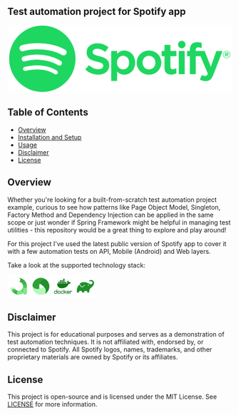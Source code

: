 ## Test automation project for Spotify app

<p align="center">
  <img src="media/Spotify_Logo_RGB_Green.png" alt="spotify-logo" width="550">
</p>

## Table of Contents
- [Overview](#overview)
- [Installation and Setup](#installation-and-setup)
- [Usage](#usage)
- [Disclaimer](#disclaimer)
- [License](#license)

## Overview
Whether you're looking for a built-from-scratch test automation project example, curious to see how patterns like Page Object Model, Singleton, Factory Method and Dependency Injection can be applied in the same scope or just wonder if Spring Framework might be helpful in managing test utilities - this repository would be a great thing to explore and play around! 

For this project I've used the latest public version of Spotify app to cover it with a few automation tests on API, Mobile (Android) and Web layers.

Take a look at the supported technology stack:

<img src="media/icons/allure.png" alt="allure-logo" width="50"><img src="media/icons/appium.png" alt="appium-logo" width="50"><img src="media/icons/docker.png" alt="docker-logo" width="50"><img src="media/icons/gradle.png" alt="gradle-logo" width="50">


## Disclaimer

This project is for educational purposes and serves as a demonstration of test automation techniques. It is not affiliated with, endorsed by, or connected to Spotify. All Spotify logos, names, trademarks, and other proprietary materials are owned by Spotify or its affiliates.

## License

This project is open-source and is licensed under the MIT License. See [LICENSE](./LICENSE) for more information.
